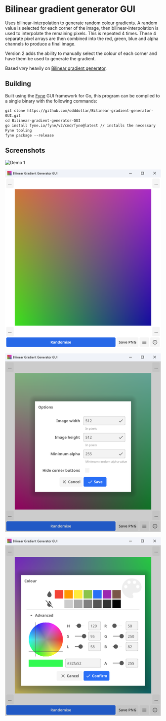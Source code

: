 # Bilinear gradient generator GUI

Uses bilinear-interpolation to generate random colour gradients. A random value is selected for each corner of the image, then bilinear-interpolation is used to interpolate the remaining pixels. This is repeated 4 times. These 4 separate pixel arrays are then combined into the red, green, blue and alpha channels to produce a final image.

Version 2 adds the ability to manually select the colour of each corner and have them be used to generate the gradient.

Based *very* heavily on [Bilinear gradient generator](https://github.com/odddollar/Bilinear-gradient-generator).

## Building

Built using the [Fyne](https://fyne.io/) GUI framework for Go, this program can be compiled to a single binary with the following commands:

```
git clone https://github.com/odddollar/Bilinear-gradient-generator-GUI.git
cd Bilinear-gradient-generator-GUI
go install fyne.io/fyne/v2/cmd/fyne@latest // installs the necessary Fyne tooling
fyne package --release
```

## Screenshots

![Demo 1](screenshots/demo1.gif)

![Image 1](screenshots/image1.png)

![Image 2](screenshots/image2.png)

![Image 3](screenshots/image3.png)

